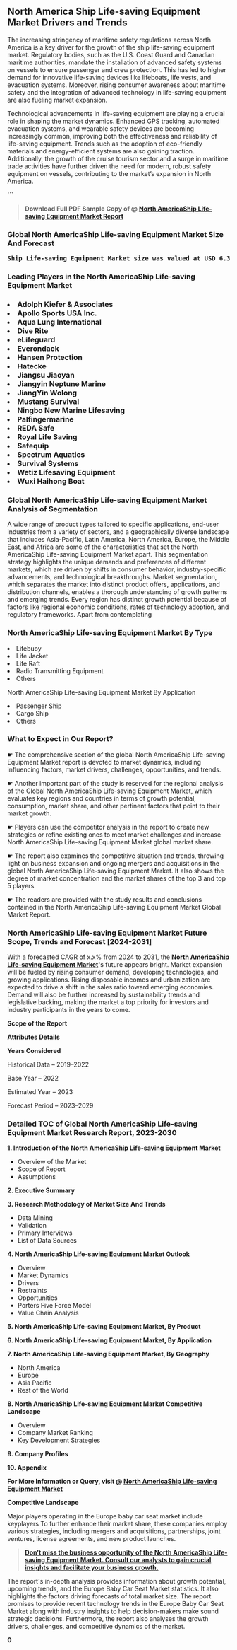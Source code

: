 <p><h2>North America Ship Life-saving Equipment Market Drivers and Trends</h2><p>The increasing stringency of maritime safety regulations across North America is a key driver for the growth of the ship life-saving equipment market. Regulatory bodies, such as the U.S. Coast Guard and Canadian maritime authorities, mandate the installation of advanced safety systems on vessels to ensure passenger and crew protection. This has led to higher demand for innovative life-saving devices like lifeboats, life vests, and evacuation systems. Moreover, rising consumer awareness about maritime safety and the integration of advanced technology in life-saving equipment are also fueling market expansion.</p><p>Technological advancements in life-saving equipment are playing a crucial role in shaping the market dynamics. Enhanced GPS tracking, automated evacuation systems, and wearable safety devices are becoming increasingly common, improving both the effectiveness and reliability of life-saving equipment. Trends such as the adoption of eco-friendly materials and energy-efficient systems are also gaining traction. Additionally, the growth of the cruise tourism sector and a surge in maritime trade activities have further driven the need for modern, robust safety equipment on vessels, contributing to the market’s expansion in North America.</p>```</p><blockquote id="" class=""><strong>Download Full PDF Sample Copy of @&nbsp;<a href="https://www.verifiedmarketreports.com/download-sample/?rid=304198&utm_source=GitHub-Jan&utm_medium=281" target="_blank">North AmericaShip Life-saving Equipment Market Report</a>&nbsp;&nbsp;</strong></blockquote><h3 id="" class=""><strong>Global&nbsp;North AmericaShip Life-saving Equipment Market Size And Forecast</strong></h3><pre class="reader-text-block__code-block"><strong>Ship Life-saving Equipment Market size was valued at USD 6.39 Billion in 2022 and is projected to reach USD 9.43 Billion by 2030, growing at a CAGR of 5.0% from 2024 to 2030.</strong></pre><h3 id="" class="">Leading Players in the&nbsp;North AmericaShip Life-saving Equipment Market</h3><h3 class=""></Li><Li>Adolph Kiefer & Associates</Li><Li> Apollo Sports USA Inc.</Li><Li> Aqua Lung International</Li><Li> Dive Rite</Li><Li> eLifeguard</Li><Li> Everondack</Li><Li> Hansen Protection</Li><Li> Hatecke</Li><Li> Jiangsu Jiaoyan</Li><Li> Jiangyin Neptune Marine</Li><Li> JiangYin Wolong</Li><Li> Mustang Survival</Li><Li> Ningbo New Marine Lifesaving</Li><Li> Palfingermarine</Li><Li> REDA Safe</Li><Li> Royal Life Saving</Li><Li> Safequip</Li><Li> Spectrum Aquatics</Li><Li> Survival Systems</Li><Li> Wetiz Lifesaving Equipment</Li><Li> Wuxi Haihong Boat</h3><h3 id="" class="">Global&nbsp;North AmericaShip Life-saving Equipment Market Analysis of Segmentation</h3><p id="" class="">A wide range of product types tailored to specific applications, end-user industries from a variety of sectors, and a geographically diverse landscape that includes Asia-Pacific, Latin America, North America, Europe, the Middle East, and Africa are some of the characteristics that set the North AmericaShip Life-saving Equipment Market apart. This segmentation strategy highlights the unique demands and preferences of different markets, which are driven by shifts in consumer behavior, industry-specific advancements, and technological breakthroughs. Market segmentation, which separates the market into distinct product offers, applications, and distribution channels, enables a thorough understanding of growth patterns and emerging trends. Every region has distinct growth potential because of factors like regional economic conditions, rates of technology adoption, and regulatory frameworks. Apart from contemplating</p><h3 id="" class="">North AmericaShip Life-saving Equipment Market&nbsp;By Type</h3><p></Li><Li>Lifebuoy</Li><Li> Life Jacket</Li><Li> Life Raft</Li><Li> Radio Transmitting Equipment</Li><Li> Others</p><div class="" data-test-id=""><p>North AmericaShip Life-saving Equipment Market&nbsp;By Application</p></div><p class=""></Li><Li>Passenger Ship</Li><Li> Cargo Ship</Li><Li> Others</p><div class="" data-test-id=""><h3><span class="">What to Expect in Our Report?</span></h3></div><div class="" data-test-id=""><p><span class="">☛ The comprehensive section of the global North AmericaShip Life-saving Equipment Market report is devoted to market dynamics, including influencing factors, market drivers, challenges, opportunities, and trends.</span></p></div><div class="" data-test-id=""><p><span class="">☛ Another important part of the study is reserved for the regional analysis of the Global North AmericaShip Life-saving Equipment Market, which evaluates key regions and countries in terms of growth potential, consumption, market share, and other pertinent factors that point to their market growth.</span></p></div><div class="" data-test-id=""><p><span class="">☛ Players can use the competitor analysis in the report to create new strategies or refine existing ones to meet market challenges and increase North AmericaShip Life-saving Equipment Market global market share.</span></p></div><div class="" data-test-id=""><p><span class="">☛ The report also examines the competitive situation and trends, throwing light on business expansion and ongoing mergers and acquisitions in the global North AmericaShip Life-saving Equipment Market. It also shows the degree of market concentration and the market shares of the top 3 and top 5 players.</span></p></div><div class="" data-test-id=""><p><span class="">☛ The readers are provided with the study results and conclusions contained in the North AmericaShip Life-saving Equipment Market Global Market Report.</span></p></div><div class="" data-test-id=""><h3><span class="">North AmericaShip Life-saving Equipment Market Future Scope, Trends and Forecast [2024-2031]</span></h3></div><div class="" data-test-id=""><p><span class="">With a forecasted CAGR of x.x% from 2024 to 2031, the <strong><a href="https://www.verifiedmarketreports.com/download-sample/?rid=304198&utm_source=GitHub-Jan&utm_medium=281" target="_blank">North AmericaShip Life-saving Equipment Market</a>'</strong>s future appears bright. Market expansion will be fueled by rising consumer demand, developing technologies, and growing applications. Rising disposable incomes and urbanization are expected to drive a shift in the sales ratio toward emerging economies. Demand will also be further increased by sustainability trends and legislative backing, making the market a top priority for investors and industry participants in the years to come.</span></p><p id="ember66" class="ember-view reader-text-block__paragraph"><strong>Scope of the Report</strong></p><p id="ember67" class="ember-view reader-text-block__paragraph"><strong>Attributes Details</strong></p><p id="ember68" class="ember-view reader-text-block__paragraph"><strong>Years Considered</strong></p><p id="ember69" class="ember-view reader-text-block__paragraph">Historical Data &ndash; 2019&ndash;2022</p><p id="ember70" class="ember-view reader-text-block__paragraph">Base Year &ndash; 2022</p><p id="ember71" class="ember-view reader-text-block__paragraph">Estimated Year &ndash; 2023</p><p id="ember72" class="ember-view reader-text-block__paragraph">Forecast Period &ndash; 2023&ndash;2029</p></div><h3 id="" class="">Detailed TOC of Global North AmericaShip Life-saving Equipment Market Research Report, 2023-2030</h3><p id="" class=""><strong>1. Introduction of the North AmericaShip Life-saving Equipment Market</strong></p><ul><li>Overview of the Market</li><li>Scope of Report</li><li>Assumptions</li></ul><p id="" class=""><strong>2. Executive Summary</strong></p><p id="" class=""><strong>3. Research Methodology of Market Size And Trends</strong></p><ul><li>Data Mining</li><li>Validation</li><li>Primary Interviews</li><li>List of Data Sources</li></ul><p id="" class=""><strong>4. North AmericaShip Life-saving Equipment Market Outlook</strong></p><ul><li>Overview</li><li>Market Dynamics</li><li>Drivers</li><li>Restraints</li><li>Opportunities</li><li>Porters Five Force Model</li><li>Value Chain Analysis</li></ul><p id="" class=""><strong>5. North AmericaShip Life-saving Equipment Market, By Product</strong></p><p id="" class=""><strong>6. North AmericaShip Life-saving Equipment Market, By Application</strong></p><p id="" class=""><strong>7. North AmericaShip Life-saving Equipment Market, By Geography</strong></p><ul><li>North America</li><li>Europe</li><li>Asia Pacific</li><li>Rest of the World</li></ul><p id="" class=""><strong>8. North AmericaShip Life-saving Equipment Market Competitive Landscape</strong></p><ul><li>Overview</li><li>Company Market Ranking</li><li>Key Development Strategies</li></ul><p id="" class=""><strong>9. Company Profiles</strong></p><p id="" class=""><strong>10. Appendix</strong></p><p><strong>For More Information or Query, visit&nbsp;@ <a href="https://www.verifiedmarketreports.com/product/ship-life-saving-equipment-market/" target="_blank">North AmericaShip Life-saving Equipment Market</a></strong></p><p id="ember61" class="ember-view reader-text-block__paragraph"><strong>Competitive Landscape</strong></p><p id="ember62" class="ember-view reader-text-block__paragraph">Major players operating in the Europe baby car seat market include keyplayers To further enhance their market share, these companies employ various strategies, including mergers and acquisitions, partnerships, joint ventures, license agreements, and new product launches.</p><blockquote id="ember63" class="ember-view reader-text-block__blockquote"><strong><a href="https://www.verifiedmarketreports.com/download-sample/?rid=304198&utm_source=GitHub-Jan&utm_medium=281" target="_blank">Don&rsquo;t miss the business opportunity of the North AmericaShip Life-saving Equipment Market. Consult our analysts to gain crucial insights and facilitate your business growth.</a></strong></blockquote><p id="ember64" class="ember-view reader-text-block__paragraph">The report's in-depth analysis provides information about growth potential, upcoming trends, and the Europe Baby Car Seat Market statistics. It also highlights the factors driving forecasts of total market size. The report promises to provide recent technology trends in the Europe Baby Car Seat Market along with industry insights to help decision-makers make sound strategic decisions. Furthermore, the report also analyses the growth drivers, challenges, and competitive dynamics of the market.</p><p class="ember-view reader-text-block__paragraph"><strong>0</strong></p>
